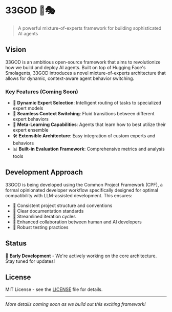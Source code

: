 # 33GOD 🤖🎭

> A powerful mixture-of-experts framework for building sophisticated AI agents

## Vision

33GOD is an ambitious open-source framework that aims to revolutionize how we build and deploy AI agents. Built on top of Hugging Face's Smolagents, 33GOD introduces a novel mixture-of-experts architecture that allows for dynamic, context-aware agent behavior switching.

### Key Features (Coming Soon)

- 🎯 **Dynamic Expert Selection**: Intelligent routing of tasks to specialized expert models
- 🔄 **Seamless Context Switching**: Fluid transitions between different expert behaviors
- 🧠 **Meta-Learning Capabilities**: Agents that learn how to best utilize their expert ensemble
- 🛠 **Extensible Architecture**: Easy integration of custom experts and behaviors
- 📊 **Built-in Evaluation Framework**: Comprehensive metrics and analysis tools

## Development Approach

33GOD is being developed using the Common Project Framework (CPF), a formal opinionated developer workflow specifically designed for optimal compatibility with LLM-assisted development. This ensures:

- 🎯 Consistent project structure and conventions
- 📝 Clear documentation standards
- 🔄 Streamlined iteration cycles
- 🤝 Enhanced collaboration between human and AI developers
- 🧪 Robust testing practices

## Status

🚧 **Early Development** - We're actively working on the core architecture. Stay tuned for updates!

## License

MIT License - see the [LICENSE](LICENSE) file for details.

---

*More details coming soon as we build out this exciting framework!*

